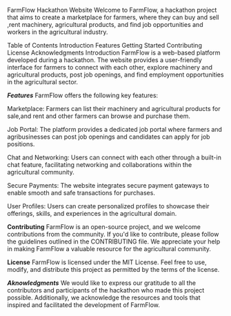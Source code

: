 FarmFlow Hackathon Website
Welcome to FarmFlow, a hackathon project that aims to create a marketplace for farmers, where they can buy and sell ,rent machinery, agricultural products, and find job opportunities and workers in the agricultural industry.

Table of Contents
Introduction
Features
Getting Started
Contributing
License
Acknowledgments
Introduction
FarmFlow is a web-based platform developed during a hackathon. The website provides a user-friendly interface for farmers to connect with each other, explore machinery and agricultural products, post job openings, and find employment opportunities in the agricultural sector.

***Features***
FarmFlow offers the following key features:

Marketplace: Farmers can list their machinery and agricultural products for sale,and rent and other farmers can browse and purchase them.

Job Portal: The platform provides a dedicated job portal where farmers and agribusinesses can post job openings and candidates can apply for job positions.

Chat and Networking: Users can connect with each other through a built-in chat feature, facilitating networking and collaborations within the agricultural community.

Secure Payments: The website integrates secure payment gateways to enable smooth and safe transactions for purchases.

User Profiles: Users can create personalized profiles to showcase their offerings, skills, and experiences in the agricultural domain.

**Contributing**
FarmFlow is an open-source project, and we welcome contributions from the community. If you'd like to contribute, please follow the guidelines outlined in the CONTRIBUTING file. We appreciate your help in making FarmFlow a valuable resource for the agricultural community.

**License**
FarmFlow is licensed under the MIT License. Feel free to use, modify, and distribute this project as permitted by the terms of the license.

***Aknowledgments***
We would like to express our gratitude to all the contributors and participants of the hackathon who made this project possible. Additionally, we acknowledge the resources and tools that inspired and facilitated the development of FarmFlow.